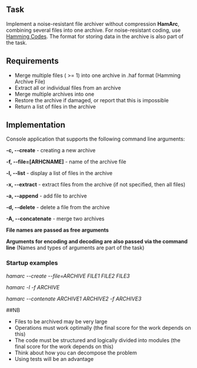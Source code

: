 ## Task

Implement a noise-resistant file archiver without compression **HamArc**, combining several files into one archive. For noise-resistant coding, use [Hamming Codes](https://en.wikipedia.org/wiki/Hamming_code). The format for storing data in the archive is also part of the task.

## Requirements

* Merge multiple files ( >= 1) into one archive in .haf format (Hamming Archive File)
* Extract all or individual files from an archive
* Merge multiple archives into one
* Restore the archive if damaged, or report that this is impossible
* Return a list of files in the archive

## Implementation

Console application that supports the following command line arguments:

**-c, --create** - creating a new archive

**-f, --file=[ARHCNAME]** - name of the archive file

**-l, --list** - display a list of files in the archive

**-x, --extract** - extract files from the archive (if not specified, then all files)

**-a, --append** - add file to archive

**-d, --delete** - delete a file from the archive

**-A, --concatenate** - merge two archives

**File names are passed as free arguments**

**Arguments for encoding and decoding are also passed via the command line** (Names and types of arguments are part of the task)

### Startup examples

*hamarc --create --file=ARCHIVE FILE1 FILE2 FILE3*

*hamarc -l -f ARCHIVE*

*hamarc --contenate ARCHIVE1 ARCHIVE2 -f ARCHIVE3*


##NB

- Files to be archived may be very large
- Operations must work optimally (the final score for the work depends on this)
- The code must be structured and logically divided into modules (the final score for the work depends on this)
- Think about how you can decompose the problem
- Using tests will be an advantage
